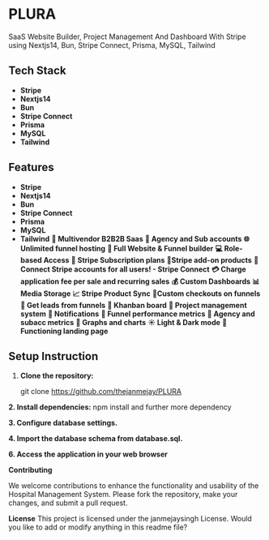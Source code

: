 # PLURA

SaaS Website Builder, Project Management And Dashboard With Stripe using Nextjs14, Bun, Stripe Connect, Prisma, MySQL, Tailwind
## Tech Stack

- **Stripe**
- **Nextjs14**
- **Bun**
- **Stripe Connect**
- **Prisma**
- **MySQL**
- **Tailwind**

## Features

- **Stripe**
- **Nextjs14**
- **Bun**
- **Stripe Connect**
- **Prisma**
- **MySQL**
- **Tailwind**
**🤯 Multivendor B2B2B Saas**
**🏢 Agency and Sub accounts**
**🌐 Unlimited funnel hosting**
**🚀 Full Website & Funnel builder**
**💻 Role-based Access**
**🔄 Stripe Subscription plans**
**🛒Stripe add-on products**
**🔐 Connect Stripe accounts for all users! - Stripe Connect**
**💳 Charge application fee per sale and recurring sales**
**💰 Custom Dashboards**
**📊 Media Storage**
**📈 Stripe Product Sync**
**📌Custom checkouts on funnels**
**📢 Get leads from funnels**
**🎨 Khanban board**
**📂 Project management system**
**🔗 Notifications**
**📆 Funnel performance metrics**
**🧾 Agency and subacc metrics**
**🌙 Graphs and charts**
**☀️ Light & Dark mode**
**📄 Functioning landing page**

## Setup Instruction

1. **Clone the repository:**

   git clone https://github.com/thejanmejay/PLURA

**2. Install dependencies:**
   npm install and further more dependency

**3. Configure database settings.**

**4. Import the database schema from database.sql.**



**6. Access the application in your web browser**

**Contributing**

We welcome contributions to enhance the functionality and usability of the Hospital Management System. Please fork the repository, make your changes, and submit a pull request.

**License**
This project is licensed under the janmejaysingh License.
Would you like to add or modify anything in this readme file?
